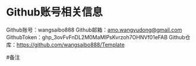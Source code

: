# Github账号相关信息
Github账号：wangsaibo888
Github邮箱：amo.wangyudong@gmail.com
GithubToken：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
Github仓库：https://github.com/wangsaibo888/Template


#备注